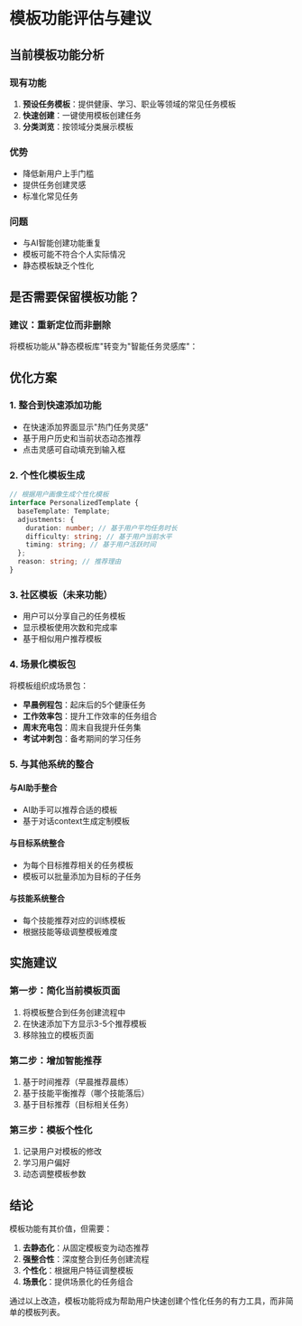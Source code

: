 # 模板功能评估与建议

## 当前模板功能分析

### 现有功能
1. **预设任务模板**：提供健康、学习、职业等领域的常见任务模板
2. **快速创建**：一键使用模板创建任务
3. **分类浏览**：按领域分类展示模板

### 优势
- 降低新用户上手门槛
- 提供任务创建灵感
- 标准化常见任务

### 问题
- 与AI智能创建功能重复
- 模板可能不符合个人实际情况
- 静态模板缺乏个性化

## 是否需要保留模板功能？

### 建议：重新定位而非删除

将模板功能从"静态模板库"转变为"智能任务灵感库"：

## 优化方案

### 1. 整合到快速添加功能
- 在快速添加界面显示"热门任务灵感"
- 基于用户历史和当前状态动态推荐
- 点击灵感可自动填充到输入框

### 2. 个性化模板生成
```typescript
// 根据用户画像生成个性化模板
interface PersonalizedTemplate {
  baseTemplate: Template;
  adjustments: {
    duration: number; // 基于用户平均任务时长
    difficulty: string; // 基于用户当前水平
    timing: string; // 基于用户活跃时间
  };
  reason: string; // 推荐理由
}
```

### 3. 社区模板（未来功能）
- 用户可以分享自己的任务模板
- 显示模板使用次数和完成率
- 基于相似用户推荐模板

### 4. 场景化模板包
将模板组织成场景包：
- **早晨例程包**：起床后的5个健康任务
- **工作效率包**：提升工作效率的任务组合
- **周末充电包**：周末自我提升任务集
- **考试冲刺包**：备考期间的学习任务

### 5. 与其他系统的整合

#### 与AI助手整合
- AI助手可以推荐合适的模板
- 基于对话context生成定制模板

#### 与目标系统整合
- 为每个目标推荐相关的任务模板
- 模板可以批量添加为目标的子任务

#### 与技能系统整合
- 每个技能推荐对应的训练模板
- 根据技能等级调整模板难度

## 实施建议

### 第一步：简化当前模板页面
1. 将模板整合到任务创建流程中
2. 在快速添加下方显示3-5个推荐模板
3. 移除独立的模板页面

### 第二步：增加智能推荐
1. 基于时间推荐（早晨推荐晨练）
2. 基于技能平衡推荐（哪个技能落后）
3. 基于目标推荐（目标相关任务）

### 第三步：模板个性化
1. 记录用户对模板的修改
2. 学习用户偏好
3. 动态调整模板参数

## 结论

模板功能有其价值，但需要：
1. **去静态化**：从固定模板变为动态推荐
2. **强整合性**：深度整合到任务创建流程
3. **个性化**：根据用户特征调整模板
4. **场景化**：提供场景化的任务组合

通过以上改造，模板功能将成为帮助用户快速创建个性化任务的有力工具，而非简单的模板列表。